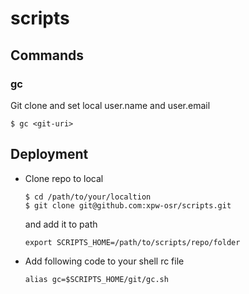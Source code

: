 # scripts

## Commands

### gc
Git clone and set local user.name and user.email
```shell
$ gc <git-uri>
```

## Deployment
* Clone repo to local
    ```shell
    $ cd /path/to/your/localtion
    $ git clone git@github.com:xpw-osr/scripts.git
    ```
    and add it to path
    ```shell
    export SCRIPTS_HOME=/path/to/scripts/repo/folder
    ```
* Add following code to your shell rc file
    ```shell
    alias gc=$SCRIPTS_HOME/git/gc.sh 
    ```
